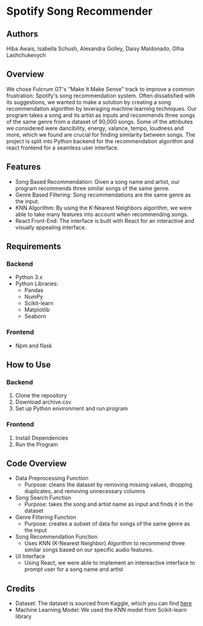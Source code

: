 # Spotify Song Recommender 
## Authors 
Hiba Awais, Isabella Schush, Alexandra Golley, Daisy Maldonado, Olha Lashchukevych
## Overview
We chose Fulcrum GT's "Make It Make Sense" track to improve a common frustration: Spotify's song recommendation system. Often dissatisfied with its suggestions, we wanted to make a solution by creating a song recommendation algorithm by leveraging machine learning techniques.
Our program takes a song and its artist as inputs and recommends three songs of the same genre from a dataset of 90,000 songs. Some of the attributes we considered were dancibility, energy, valance, tempo, loudness and more, which we found are crucial for finding similarity between songs. 
The project is split into Python backend for the recommendation algorithm and react frontend for a seamless user interface.

## Features 
* Song Based Recommendation: Given a song name and artist, our program recommends three similar songs of the same genre.
* Genre Based Filtering: Song recommendations are the same genre as the input.
* KNN Algorithm: By using the K-Nearest Neighbors algorithm, we were able to take many features into account when recommending songs.
* React Front-End: The interface is built with React for an interactive and visually appealing interface. 

## Requirements 
### Backend
* Python 3.x
* Python Libraries:
  * Pandas
  * NumPy
  * Scikit-learn
  * Matplotlib
  * Seaborn
### Frontend 
* Npm and flask

## How to Use 
### Backend 
1. Clone the repository
2. Download archive.csv
3. Set up Python environment and run program
### Frontend
1. Install Dependencies
2. Run the Program

## Code Overview 
* Data Preprocessing Function
  * Purpose: cleans the dataset by removing missing values, dropping duplicates, and removing unnecessary columns
* Song Search Function
  * Purpose: takes the song and artist name as input and finds it in the dataset
* Genre Filtering Function
  * Purpose: creates a subset of data for songs of the same genre as the input
* Song Recommendation Function
  * Uses KNN (K-Nearest Neighbor) Algorithm to recommend three similar songs based on our specific audio features.
* UI Interface
  * Using React, we were able to implement an intereactive interface to prompt user for a song name and artist

## Credits 
* Dataset: The dataset is sourced from Kaggle, which you can find [here](https://www.kaggle.com/datasets/maharshipandya/-spotify-tracks-dataset?resource=download)
* Machine Learning Model: We used the KNN model from Scikit-learn library
